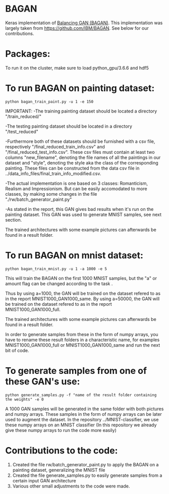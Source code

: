 # BAGAN
Keras implementation of [Balancing GAN (BAGAN)](https://arxiv.org/abs/1803.09655). This implementation was largely taken from https://github.com/IBM/BAGAN. See below for our contributions.

# Packages:

To run it on the cluster, make sure to load python_gpu/3.6.6 and hdf5


# To run BAGAN on painting dataset:
```
python bagan_train_paint.py -u 1 -e 150
```
IMPORTANT: 
-The training painting dataset should be located a directory "/train_reduced/" 

-The testing painting dataset should be located in a directory "/test_reduced"

-Furthermore both of these datasets should be furnished with a csv file, respectively "/final_reduced_train_info.csv" and "/final_reduced_test_info.csv". These csv files must contain at least two columns "new_filename", denoting the file names of all the paintings in our dataset and "style", denoting the style aka the class of the corresponding painting. These files can be constructed from the data csv file in ../data_info_files/final_train_info_modified.csv.

-The actual implementation is one based on 3 classes: Romanticism, Realism and Impressionism. But can be easily accomodated to more classes, by making some changes in the file "./rw/batch_generator_paint.py"

-As stated in the report, this GAN gives bad results when it's run on the painting dataset. This GAN was used to generate MNIST samples, see next section.

The trained architectures with some example pictures can afterwards be found in a result folder.


# To run BAGAN on mnist dataset:
```
python bagan_train_mnist.py -u 1 -a 1000 -e 5
```
This will train the BAGAN on the first 1000 MNIST samples, but the "a" or amount flag can be changed according to the task .

Thus by using a=1000, the GAN will be trained on the dataset refered to as in the report MNIST1000_GAN1000_same. By using a=50000, 
the GAN will be trained on the dataset refered to as in the report MNIST1000_GAN1000_full. 

The trained architectures with some example pictures can afterwards be found in a result folder.

In order to generate samples from these in the form of numpy arrays, you have to rename these result folders in a characteristic name, for examples MNIST1000_GAN1000_full or MNIST1000_GAN1000_same and run the next bit of code.

# To generate samples from one of these GAN's use:
```
python generate_samples.py -f "name of the result folder containing the weights" -e 0
```
A 1000 GAN samples will be generated in the same folder with both pictures and numpy arrays. These samples in the form of numpy arrays
can be later used to augment the dataset. In the repository ../MNIST-classifier, we use these numpy arrays on an MNIST classifier (In this repository we already give these numpy arrays to run the code more easily)


# Contributions to the code:

1. Created the file rw/batch_generator_paint.py to apply the BAGAN on a painting dataset, generalizing the MNIST file
2. Created the file generate_samples.py to easily generate samples from a certain input GAN architecture
3. Various other small adjustments to the code were made.
